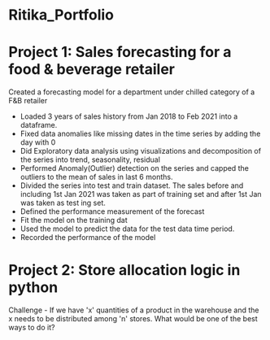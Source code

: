 # **Ritika_Portfolio**

# **Project 1: Sales forecasting for a food & beverage retailer**
Created a forecasting model for a department under chilled category of a F&B retailer
* Loaded 3 years of sales history from Jan 2018 to Feb 2021 into a dataframe.
* Fixed data anomalies like missing dates in the time series by adding the day with 0
* Did Exploratory data analysis using visualizations and decomposition of the series into trend, seasonality, residual
* Performed Anomaly(Outlier) detection on the series and capped the outliers to the mean of sales in last 6 months. 
* Divided the series into test and train dataset. The sales before and including 1st Jan 2021 was taken as part of training set and after 1st Jan was taken as test ing set. 
* Defined the performance measurement of the forecast
* Fit the model on the training dat
* Used the model to predict the data for the test data time period. 
* Recorded the performance of the model

# **Project 2: Store allocation logic in python**
Challenge - If we have 'x' quantities of a product in the warehouse and the x needs to be distributed among 'n' stores. What would be one of the best ways to do it?

